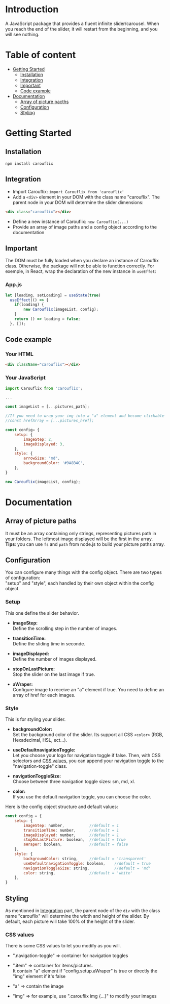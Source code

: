 # Introduction
A JavaScript package that provides a fluent infinite slider/carousel. When you reach the end of the slider, it will restart from the beginning, and you will see nothing.

# Table of content
* [Getting Started](#getting-started)
    * [Installation](#installation)
    * [Integration](#integration)
    * [Important](#important)
    * [Code example](#code-example)
* [Documentation](#documentation)
    * [Array of picture pacths](#array-of-picture-paths)
    * [Configuration](#configuration)
    * [Styling](#styling)


# Getting Started

## Installation

`npm install carouflix`

## Integration
* Import Carouflix:
`import Carouflix from 'carouflix'`
* Add a `<div>` element in your DOM with the class name "carouflix". The parent node in your DOM will determine the slider dimensions:
```html
<div class="carouflix"></div>
```
* Define a new instance of Carouflix:
`new Carouflix(...)`
* Provide an array of image paths and a config object according to the documentation

## Important  
The DOM must be fully loaded when you declare an instance of Carouflix class. Otherwise, the package will not be able to function correctly. For exemple, in React, wrap the declaration of the new instance in `useEffet`:
### App.js
``` JavaScript
let [loading, setLoading] = useState(true)
  useEffect(() => {
    if(loading) {
        new Carouflix(imageList, config);
    }
    return () => loading = false;
  }, []);
```

## Code example

### Your HTML
```html 
<div className="carouflix"></div>
```

### Your JavaScript
``` JavaScript
import Carouflix from 'carouflix';

...

const imageList = [...pictures_path];

//If you need to wrap your img into a "a" element and become clickable
//const hrefArray = [...pictures_href];

const config= {
    setup: {
        imageStep: 2,
        imageDisplayed: 3,
    }, 
    style: {
        arrowSize: "md",
        backgroundColor: '#9A8B4C',
    },
}

new Carouflix(imageList, config);
```


# Documentation

## Array of picture paths
It must be an array containing only strings, representing pictures path in your folders. The leftmost image displayed will be the first in the array.  
**Tips**: you can use `fs` and `path` from node.js to build your picture paths array.

## Configuration  

You can configure many things with the config object.
There are two types of configuration:  
"setup" and "style", each handled by their own object within the config object.

### Setup
This one define the slider behavior.  
- **imageStep:**  
Define the scrolling step in the number of images.  

- **transitionTime:**  
Define the sliding time in seconde.  

- **imageDisplayed:**  
Define the number of images displayed.  

- **stopOnLastPicture:**  
Stop the slider on the last image if true.  
- **aWraper:**  
Configure image to receive an "a" element if true. You need to define an array of href for each images.  

### Style
This is for styling your slider.
- **backgroundColor:**  
Set the background color of the slider. Its support all CSS `<color>` (RGB, Hexadecimal, HSL, ect...).

- **useDefaultnavigationToggle:**  
Let you choose your logo for navigation toggle if false. Then, with CSS selectors and [CSS values](#css-values), you can append your navigation toggle to the "navigation-toggle" class.

- **navigationToggleSize:**  
Choose between three navigation toggle sizes: sm, md, xl.

- **color:**  
If you use the default navigation toggle, you can choose the color.


Here is the config object structure and default values:
```Javascript
const config = {   
    setup: {
        imageStep: number,           //default = 1  
        transitionTime: number,      //default = 1  
        imageDisplayed: number,      //default = 1  
        stopOnLastPicture: boolean,  //default = true  
        aWraper: boolean,            //default = false  
    },  
    style: {  
        backgroundColor: string,     //default = 'transparent'  
        useDefaultnavigationToggle: boolean,    //default = true  
        navigationToggleSize: string,           //default = 'md' 
        color: string,               //default = 'white' 
    },  
}
```

## Styling
As mentioned in [Integration](#integration) part, the parent node of the `div` with the class name "carouflix" will determine the width and height of the slider.
By default, each picture will take 100% of the height of the slider.

### CSS values
There is some CSS values to let you modify as you will.

* ".navigation-toggle" => container for navigation toggles

* ".item" => container for items/pictures.  
It contain "a" element if "config.setup.aWraper" is true or directly the "img" element if it's false  

* "a" => contain the image
* "img" => for example, use ".carouflix img {...}" to modify your images

